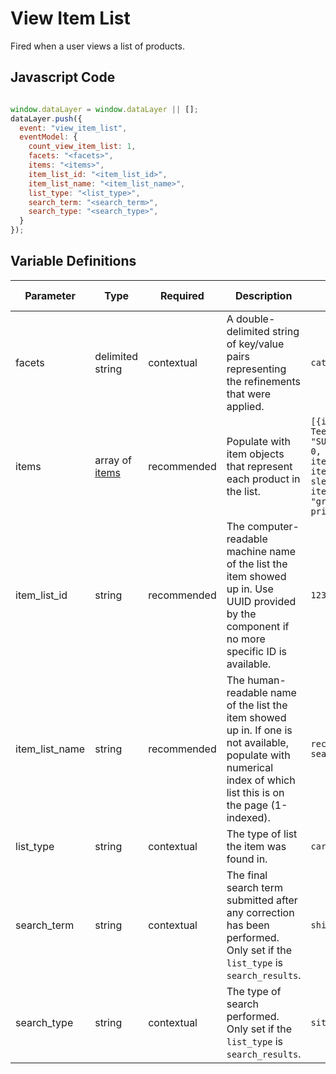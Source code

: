 # View Item List

Fired when a user views a list of products.

## Javascript Code

```js

window.dataLayer = window.dataLayer || [];
dataLayer.push({
  event: "view_item_list",
  eventModel: {
    count_view_item_list: 1,
    facets: "<facets>", 
    items: "<items>", 
    item_list_id: "<item_list_id>", 
    item_list_name: "<item_list_name>", 
    list_type: "<list_type>", 
    search_term: "<search_term>", 
    search_type: "<search_type>", 
  }
});
```

## Variable Definitions

|Parameter|Type|Required|Description|Example|Pattern|Min Length|Max Length|
| --- | --- | --- | --- | --- | --- | --- | --- |
|facets|delimited string|contextual|A double-delimited string of key/value pairs representing the refinements that were applied.|`category:Apparel~variant:green~featured_as:best_seller`|
|items|array of [items](/schemas/item.md)|recommended|Populate with item objects that represent each product in the list.|`[{item_id: "SKU_12345", item_name: "Stan and Friends Tee", affiliation: "Google Merchandise Store", coupon: "SUMMER_FUN", currency: "USD", discount: 2.22, index: 0, item_brand: "Google", item_category: "Apparel", item_category2: "Adult", item_category3: "Shirts", item_category4: "Crew", item_category5: "Short sleeve", item_list_id: "related_products", item_list_name: "Related Products", item_variant: "green", location_id: "ChIJIQBpAG2ahYAR_6128GcTUEo", price: 9.99, quantity: 1}]`
|item_list_id|string|recommended|The computer-readable machine name of the list the item showed up in. Use UUID provided by the component if no more specific ID is available.|`12345abcde12345`|
|item_list_name|string|recommended|The human-readable name of the list the item showed up in. If one is not available, populate with numerical index of which list this is on the page (1-indexed).|`recommended_products, recently_viewed_products, search_results`|
|list_type|string|contextual|The type of list the item was found in.|`cards, search_results`|
|search_term|string|contextual|The final search term submitted after any correction has been performed. Only set if the `list_type` is `search_results`.|`shirts`|
|search_type|string|contextual|The type of search performed. Only set if the `list_type` is `search_results`.|`site,product,global`|